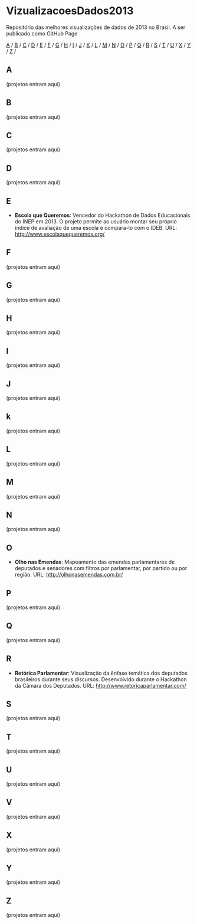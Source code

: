 VizualizacoesDados2013
======================

Repositório das melhores visualizações de dados de 2013 no Brasil. A ser publicado como GitHub Page

[A](#a) / [B](#b) / [C](#C) / [D](#d) / [E](#e) / [F](#f) / [G](#g) / [H](#h) / [I](#i) / [J](#j) / [K](#k) / [L](#l) / [M](#m) / [N](#n) / [O](#o) / [P](#p) / [Q](#q) / [R](#r) / [S](#s) / [T](#t) / [U](#v) / [X](#x) / [Y](#y) / [Z](#z) /

## A

(projetos entram aqui)

## B

(projetos entram aqui)

## C

(projetos entram aqui)

## D

(projetos entram aqui)

## E

- **Escola que Queremos**: Vencedor do Hackathon de Dados Educacionais do INEP em 2013. O projeto permite ao usuário montar seu próprio índice de avaliação de uma escola e compara-lo com o IDEB. URL: http://www.escolaquequeremos.org/

## F

(projetos entram aqui)

## G

(projetos entram aqui)

## H

(projetos entram aqui)

## I

(projetos entram aqui)

## J

(projetos entram aqui)

## k

(projetos entram aqui)

## L

(projetos entram aqui)

## M

(projetos entram aqui)

## N

(projetos entram aqui)

## O

- **Olho nas Emendas**: Mapeamento das emendas parlamentares de deputados e senadores com filtros por parlamentar, por partido ou por região. URL: http://olhonasemendas.com.br/

## P

(projetos entram aqui)

## Q

(projetos entram aqui)

## R

- **Retórica Parlamentar**: Visualização da ênfase temática dos deputados brasileiros durante seus discursos. Desenvolvido durante o Hackathon da Câmara dos Deputados. URL: http://www.retoricaparlamentar.com/

## S

(projetos entram aqui)

## T

(projetos entram aqui)

## U

(projetos entram aqui)

## V

(projetos entram aqui)

## X 

(projetos entram aqui)

## Y

(projetos entram aqui)

## Z

(projetos entram aqui)
